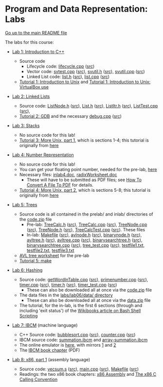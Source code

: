 Program and Data Representation: Labs
=====================================

[Go up to the main README file](../README.html)

The labs for this course:

- [Lab 1: Introduction to C++](lab01/index.html)
  - Source code
    - Lifecycle code: [lifecycle.cpp](lab01/lifecycle.cpp.html) ([src](lab01/lifecycle.cpp))
    - Vector code: [svtest.cpp](lab01/svtest.cpp.html) ([src](lab01/svtest.cpp)), [svutil.h](lab01/svutil.h.html) ([src](lab01/svutil.h)), [svutil.cpp](lab01/svutil.cpp.html) ([src](lab01/svutil.cpp))
    - Linked List code: [list.h](lab01/list.h.html) ([src](lab01/list.h)), [list.cpp](lab01/list.cpp.html) ([src](lab01/list.cpp))
  - [Tutorial 1: Introduction to Unix](../tutorials/01-intro-unix/index.html) and [Tutorial 1: Introduction to Unix: VirtualBox use](../tutorials/01-intro-unix/virtual-box.html)


- [Lab 2: Linked Lists](lab02/index.html)
  - Source code: [ListNode.h](lab02/ListNode.h.html) ([src](lab02/ListNode.h)), [List.h](lab02/List.h.html) ([src](lab02/List.h)), [ListItr.h](lab02/ListItr.h.html) ([src](lab02/ListItr.h)), [ListTest.cpp](lab02/ListTest.cpp.html) ([src](lab02/ListTest.cpp)),
  - [Tutorial 2: GDB](../tutorials/02-gdb/index.html) and the necessary [debug.cpp](../tutorials/02-gdb/debug.cpp.html) ([src](../tutorials/02-gdb/debug.cpp))

- [Lab 3: Stacks](lab03/index.html)
  - No source code for this lab!
  - [Tutorial 3: More Unix, part 1](../tutorials/03-04-more-unix/index.html), which is sections 1-4; this tutorial is originally from [here](http://www.ee.surrey.ac.uk/Teaching/Unix/)

- [Lab 4: Number Representation](lab04/index.html)
  - No source code for this lab!
  - You can get your floating point number, needed for the pre-lab, [here](http://libra.cs.virginia.edu/getfloat)
  - Necessary files: [inlab4.doc](lab04/inlab4.doc), [radixWorksheet.doc](lab04/radixWorksheet.doc)
    - These will have to be submitted as PDF files; see [How To Convert A File To PDF](../docs/convert_to_pdf.html) for details.
  - [Tutorial 4: More Unix, part 2](../tutorials/03-04-more-unix/index.html), which is sections 5-8; this tutorial is originally from [here](http://www.ee.surrey.ac.uk/Teaching/Unix/)

- [Lab 5: Trees](lab05/index.html)

  - Source code is all contained in the prelab/ and inlab/ directories of the [code.zip](lab05/code.zip) file
    - Pre-lab: [TreeCalc.h](lab05/code/prelab/TreeCalc.h.html) ([src](lab05/code/prelab/TreeCalc.h)), [TreeCalc.cpp](lab05/code/prelab/TreeCalc.cpp.html) ([src](lab05/code/prelab/TreeCalc.cpp)), [TreeNode.cpp](lab05/code/prelab/TreeNode.cpp.html) ([src](lab05/code/prelab/TreeNode.cpp)), [TreeNode.h](lab05/code/prelab/TreeNode.h.html) ([src](lab05/code/prelab/TreeNode.h)), [TreeCalcTest.cpp](lab05/code/prelab/TreeCalcTest.cpp.html) ([src](lab05/code/prelab/TreeCalcTest.cpp)).  These files 
    - In-lab: [Makefile](lab05/code/inlab/Makefile.html) ([src](lab05/code/inlab/Makefile)), [avlnode.h](lab05/code/inlab/avlnode.h.html) ([src](lab05/code/inlab/avlnode.h)), [binarynode.h](lab05/code/inlab/binarynode.h.html) ([src](lab05/code/inlab/binarynode.h)), [avltree.h](lab05/code/inlab/avltree.h.html) ([src](lab05/code/inlab/avltree.h)), [avltree.cpp](lab05/code/inlab/avltree.cpp.html) ([src](lab05/code/inlab/avltree.cpp)), [binarysearchtree.h](lab05/code/inlab/binarysearchtree.h.html) ([src](lab05/code/inlab/binarysearchtree.h)), [binarysearchtree.cpp](lab05/code/inlab/binarysearchtree.cpp.html) ([src](lab05/code/inlab/binarysearchtree.cpp)), [tree_test.cpp](lab05/code/inlab/tree_test.cpp.html) ([src](lab05/code/inlab/tree_test.cpp)), [testfile1.txt](lab05/code/inlab/testfile1.txt), [testfile2.txt](lab05/code/inlab/testfile2.txt), [testfile3.txt](lab05/code/inlab/testfile3.txt)
  - [AVL tree worksheet](lab05/avl-worksheet.pdf) for the pre-lab
  - [Tutorial 5: make](../tutorials/05-make/index.html)

- [Lab 6: Hashing](lab06/index.html)
  - Source code: [getWordInTable.cpp](lab06/code/getWordInTable.cpp.html) ([src](lab06/code/getWordInTable.cpp)), [primenumber.cpp](lab06/code/primenumber.cpp.html) ([src](lab06/code/primenumber.cpp)), [timer.cpp](lab06/code/timer.cpp.html) ([src](lab06/code/timer.cpp)), [timer.h](lab06/code/timer.h.html) ([src](lab06/code/timer.h)), [timer_test.cpp](lab06/code/timer_test.cpp.html) ([src](lab06/code/timer_test.cpp))
     - These can also be downloaded all at once via the [code.zip](lab06/code.zip) file
  - The data files in the [labs/lab06/data/ directory](lab06/data/)
    - These can also be downloaded all at once via the [data.zip](lab06/data.zip) file
  - The tutorial, for the in-lab, is the first 6 sections (through and including 'exit status') of the [Wikibooks article on Bash Shell Scripting](http://en.wikibooks.org/wiki/Bash_Shell_Scripting)

- [Lab 7: IBCM](lab07/index.html) (machine language)
  - C++ Source code: [bubblesort.cpp](lab07/bubblesort.cpp.html) ([src](lab07/bubblesort.cpp)), [counter.cpp](lab07/counter.cpp.html) ([src](lab07/counter.cpp))
  - IBCM source code: [summation.ibcm](../../ibcm/summation.ibcm) and [array-summation.ibcm](../../ibcm/array-summation.ibcm)
  - The online emulator is [here](http://www.cs.virginia.edu/~cs216/ibcm), with mirrors [1](http://libra.cs.virginia.edu/~aaron/ibcm/) and [2](http://people.virginia.edu/~asb2t/ibcm/)
  - The [IBCM book chapter](../../book/ibcm-chapter.pdf) (PDF)

- [Lab 8: x86, part 1](lab08/index.html) (assembly language)

  - Source code: [vecsum.s](lab08/vecsum.s.html) ([src](lab08/vecsum.s)), [main.cpp](lab08/main.cpp.html) ([src](lab08/main.cpp)), [Makefile](lab08/Makefile.html) ([src](lab08/Makefile))
  - Readings: the two x86 book chapters: [x86 Assembly](../book/x86-asm-chapter.pdf) and [The x86 C Calling Convention](../book/x86-ccc-chapter.pdf)

